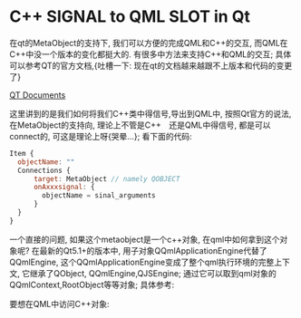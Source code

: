 # C++ SIGNAL to QML SLOT in Qt

在qt的MetaObject的支持下, 我们可以方便的完成QML和C++的交互, 而QML在C++中没一个版本的变化都挺大的. 有很多中方法来支持C++和QML的交互; 具体可以参考QT的官方文档,{吐槽一下: 现在qt的文档越来越跟不上版本和代码的变更了}

[QT Documents](http://doc.qt.io/qt-5/qtqml-cppintegration-interactqmlfromcpp.html)


这里讲到的是我们如何将我们C++类中得信号,导出到QML中, 按照Qt官方的说法,在MetaObject的支持向, 理论上不管是C++　还是QML中得信号, 都是可以connect的, 可这是理论上呀{哭晕...};
看下面的代码:
```javascript
Item {
  objectName: ""
  Connections {
      target: MetaObject // namely QOBJECT 
      onAxxxsignal: {
        objectName = sinal_arguments
      }
  }
}
```
一个直接的问题, 如果这个metaobject是一个c++对象, 在qml中如何拿到这个对象呢? 在最新的Qt5.1+的版本中, 用子对象QQmlApplicationEngine代替了QQmlEngine, 这个QQmlApplicationEngine变成了整个qml执行环境的完整上下文, 它继承了QObject, 
QQmlEngine,QJSEngine; 通过它可以取到qml对象的QQmlContext,RootObject等等对象;
具体参考:[](http://doc.qt.io/qt-5/qqmlapplicationengine.html)

要想在QML中访问C++对象: